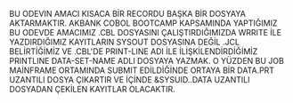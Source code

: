 BU ODEVIN AMACI KISACA BİR RECORDU BAŞKA BİR DOSYAYA AKTARMAKTIR.
AKBANK COBOL BOOTCAMP KAPSAMINDA YAPTIĞIMIZ BU ODEVDE AMACIMIZ
.CBL DOSYASINI ÇALIŞTIRDIĞIMIZDA WRRITE İLE YAZDIRDIĞIMIZ KAYITLARIN SYSOUT DOSYASINA DEĞİL .JCL BELİRTİĞİMİZ VE .CBL'DE PRINT-LINE ADI İLE İLİŞKİLENDİRDİĞİMİZ PRINTLINE DATA-SET-NAME ADLI DOSYAYA YAZMAK.
O YÜZDEN BU JOB MAİNFRAME ORTAMINDA SUBMIT EDİLDİĞİNDE ORTAYA BİR DATA.PRT UZANTILI DOSYA ÇIKARTIR VE İÇİNDE &SYSUID..DATA UZANTILI DOSYADAN ÇEKİLEN KAYITLAR OLACAKTIR.
